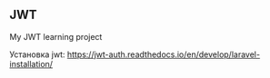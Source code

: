 ## JWT
My JWT learning project

Установка jwt:
https://jwt-auth.readthedocs.io/en/develop/laravel-installation/